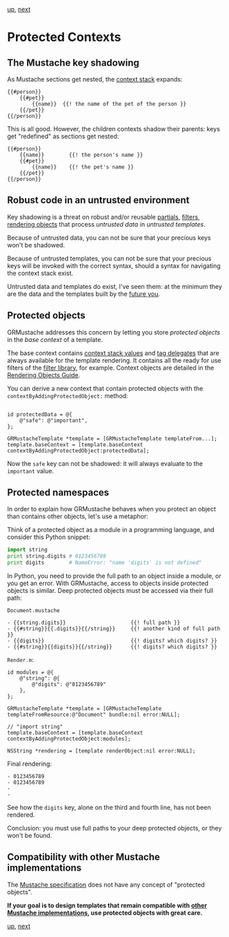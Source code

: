 [up](../../../../GRMustache#documentation), [next](NSFormatter.md)

Protected Contexts
==================

The Mustache key shadowing
--------------------------

As Mustache sections get nested, the [context stack](runtime.md) expands:

    {{#person}}
        {{#pet}}
            {{name}}  {{! the name of the pet of the person }}
        {{/pet}}
    {{/person}}

This is all good. However, the children contexts shadow their parents: keys get "redefined" as sections get nested:

    {{#person}}
        {{name}}        {{! the person's name }}
        {{#pet}}
            {{name}}    {{! the pet's name }}
        {{/pet}}
    {{/person}}


Robust code in an untrusted environment
---------------------------------------

Key shadowing is a threat on robust and/or reusable [partials](partials.md), [filters](filters.md), [rendering objects](rendering_objects.md) that process *untrusted data* in *untrusted templates*.

Because of untrusted data, you can not be sure that your precious keys won't be shadowed.

Because of untrusted templates, you can not be sure that your precious keys will be invoked with the correct syntax, should a syntax for navigating the context stack exist.

Untrusted data and templates do exist, I've seen them: at the minimum they are the data and the templates built by the [future you](http://xkcd.com/302/).

Protected objects
-----------------

GRMustache addresses this concern by letting you store *protected objects* in the *base context* of a template.

The base context contains [context stack values](runtime.md) and [tag delegates](delegate.md) that are always available for the template rendering. It contains all the ready for use filters of the [filter library](filters.md), for example. Context objects are detailed in the [Rendering Objects Guide](rendering_objects.md).

You can derive a new context that contain protected objects with the `contextByAddingProtectedObject:` method:

```objc

id protectedData = @{
    @"safe": @"important",
};

GRMustacheTemplate *template = [GRMustacheTemplate templateFrom...];
template.baseContext = [template.baseContext contextByAddingProtectedObject:protectedData];
```

Now the `safe` key can not be shadowed: it will always evaluate to the `important` value.


Protected namespaces
--------------------

In order to explain how GRMustache behaves when you protect an object than contains other objects, let's use a metaphor:

Think of a protected object as a module in a programming language, and consider this Python snippet:

```python
import string
print string.digits # 0123456789
print digits        # NameError: "name 'digits' is not defined"
```

In Python, you need to provide the full path to an object inside a module, or you get an error. With GRMustache, access to objects inside protected objects is similar. Deep protected objects must be accessed via their full path:

`Document.mustache`

    - {{string.digits}}                     {{! full path }}
    - {{#string}}{{.digits}}{{/string}}     {{! another kind of full path }}
    - {{digits}}                            {{! digits? which digits? }}
    - {{#string}}{{digits}}{{/string}}      {{! digits? which digits? }}

`Render.m`:

```objc
id modules = @{
    @"string": @{
        @"digits": @"0123456789"
    },
};

GRMustacheTemplate *template = [GRMustacheTemplate templateFromResource:@"Document" bundle:nil error:NULL];

// "import string"
template.baseContext = [template.baseContext contextByAddingProtectedObject:modules];

NSString *rendering = [template renderObject:nil error:NULL];
```

Final rendering:

    - 0123456789
    - 0123456789
    - 
    - 

See how the `digits` key, alone on the third and fourth line, has not been rendered.

Conclusion: you must use full paths to your deep protected objects, or they won't be found.


Compatibility with other Mustache implementations
-------------------------------------------------

The [Mustache specification](https://github.com/mustache/spec) does not have any concept of "protected objects".

**If your goal is to design templates that remain compatible with [other Mustache implementations](https://github.com/defunkt/mustache/wiki/Other-Mustache-implementations), use protected objects with great care.**


[up](../../../../GRMustache#documentation), [next](NSFormatter.md)

